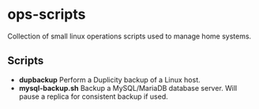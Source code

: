 # ops-scripts
Collection of small linux operations scripts used to manage home systems.

## Scripts
- **dupbackup** Perform a Duplicity backup of a Linux host.
- **mysql-backup.sh** Backup a MySQL/MariaDB database server. Will pause a replica for consistent backup if used.
